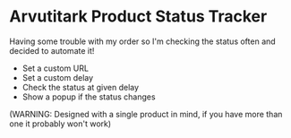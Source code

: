 # Arvutitark Product Status Tracker
 
 Having some trouble with my order so I'm checking the status often and decided to automate it!
 
 - Set a custom URL
 - Set a custom delay
 - Check the status at given delay
 - Show a popup if the status changes
 
 (WARNING: Designed with a single product in mind, if you have more than one it probably won't work)
